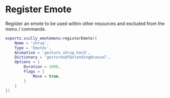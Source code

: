 # Register Emote

Register an emote to be used within other resources and excluded from the menu / commands.
```lua
exports.scully_emotemenu:registerEmote({
    Name = 'shrug',
    Type = 'Emotes',
    Animation = 'gesture_shrug_hard',
    Dictionary = 'gestures@f@standing@casual',
    Options = {
        Duration = 1000,
        Flags = {
            Move = true,
        }
    }
})
```